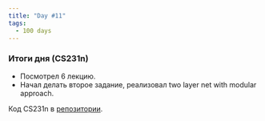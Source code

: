 ```yaml
---
title: "Day #11"
tags:
  - 100 days
---
```


### Итоги дня (CS231n)
* Посмотрел 6 лекцию.
* Начал делать второе задание, реализовал two layer net with modular approach.

Код CS231n в [репозитории](https://github.com/ningeen/stanford_cs231n).